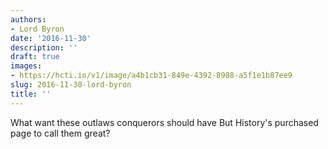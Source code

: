 ```yaml
---
authors:
- Lord Byron
date: '2016-11-30'
description: ''
draft: true
images:
- https://hcti.io/v1/image/a4b1cb31-849e-4392-8988-a5f1e1b87ee9
slug: 2016-11-30-lord-byron
title: ''
---
```


What want these outlaws conquerors should have
But History's purchased page to call them great?